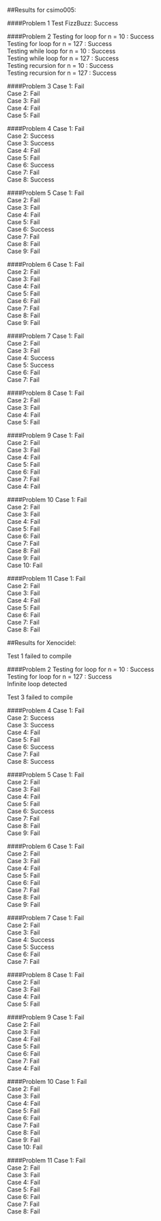 ##Results for csimo005: 

####Problem 1
Test FizzBuzz: Success  

####Problem 2
Testing for loop for n = 10 : Success  
Testing for loop for n = 127 : Success  
Testing while loop for n = 10 : Success  
Testing while loop for n = 127 : Success  
Testing recursion for n = 10 : Success  
Testing recursion for n = 127 : Success  

####Problem 3
Case 1: Fail  
Case 2: Fail  
Case 3: Fail  
Case 4: Fail  
Case 5: Fail  

####Problem 4
Case 1: Fail  
Case 2: Success  
Case 3: Success  
Case 4: Fail  
Case 5: Fail  
Case 6: Success  
Case 7: Fail  
Case 8: Success  

####Problem 5
Case 1: Fail  
Case 2: Fail  
Case 3: Fail  
Case 4: Fail  
Case 5: Fail  
Case 6: Success  
Case 7: Fail  
Case 8: Fail  
Case 9: Fail  

####Problem 6
Case 1: Fail  
Case 2: Fail  
Case 3: Fail  
Case 4: Fail  
Case 5: Fail  
Case 6: Fail  
Case 7: Fail  
Case 8: Fail  
Case 9: Fail  

####Problem 7
Case 1: Fail  
Case 2: Fail  
Case 3: Fail  
Case 4: Success  
Case 5: Success  
Case 6: Fail  
Case 7: Fail  

####Problem 8
Case 1: Fail  
Case 2: Fail  
Case 3: Fail  
Case 4: Fail  
Case 5: Fail  

####Problem 9
Case 1: Fail  
Case 2: Fail  
Case 3: Fail  
Case 4: Fail  
Case 5: Fail  
Case 6: Fail  
Case 7: Fail  
Case 4: Fail  

####Problem 10
Case 1: Fail  
Case 2: Fail  
Case 3: Fail  
Case 4: Fail  
Case 5: Fail  
Case 6: Fail  
Case 7: Fail  
Case 8: Fail  
Case 9: Fail  
Case 10: Fail  

####Problem 11
Case 1: Fail  
Case 2: Fail  
Case 3: Fail  
Case 4: Fail  
Case 5: Fail  
Case 6: Fail  
Case 7: Fail  
Case 8: Fail  

##Results for Xenocidel: 

Test 1 failed to compile

####Problem 2
Testing for loop for n = 10 : Success  
Testing for loop for n = 127 : Success  
Infinite loop detected

Test 3 failed to compile

####Problem 4
Case 1: Fail  
Case 2: Success  
Case 3: Success  
Case 4: Fail  
Case 5: Fail  
Case 6: Success  
Case 7: Fail  
Case 8: Success  

####Problem 5
Case 1: Fail  
Case 2: Fail  
Case 3: Fail  
Case 4: Fail  
Case 5: Fail  
Case 6: Success  
Case 7: Fail  
Case 8: Fail  
Case 9: Fail  

####Problem 6
Case 1: Fail  
Case 2: Fail  
Case 3: Fail  
Case 4: Fail  
Case 5: Fail  
Case 6: Fail  
Case 7: Fail  
Case 8: Fail  
Case 9: Fail  

####Problem 7
Case 1: Fail  
Case 2: Fail  
Case 3: Fail  
Case 4: Success  
Case 5: Success  
Case 6: Fail  
Case 7: Fail  

####Problem 8
Case 1: Fail  
Case 2: Fail  
Case 3: Fail  
Case 4: Fail  
Case 5: Fail  

####Problem 9
Case 1: Fail  
Case 2: Fail  
Case 3: Fail  
Case 4: Fail  
Case 5: Fail  
Case 6: Fail  
Case 7: Fail  
Case 4: Fail  

####Problem 10
Case 1: Fail  
Case 2: Fail  
Case 3: Fail  
Case 4: Fail  
Case 5: Fail  
Case 6: Fail  
Case 7: Fail  
Case 8: Fail  
Case 9: Fail  
Case 10: Fail  

####Problem 11
Case 1: Fail  
Case 2: Fail  
Case 3: Fail  
Case 4: Fail  
Case 5: Fail  
Case 6: Fail  
Case 7: Fail  
Case 8: Fail  

